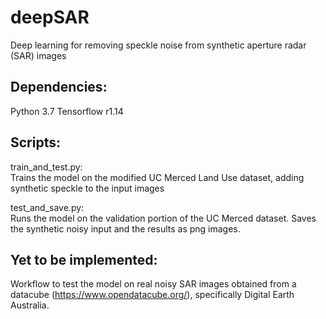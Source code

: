 # deepSAR
Deep learning for removing speckle noise from synthetic aperture radar (SAR) images

## Dependencies:
Python 3.7
Tensorflow r1.14

## Scripts:
train_and_test.py:\
Trains the model on the modified UC Merced Land Use dataset, adding synthetic speckle to the input images

test_and_save.py:\
Runs the model on the validation portion of the UC Merced dataset. Saves the synthetic noisy input and the results as png images.

## Yet to be implemented:
Workflow to test the model on real noisy SAR images obtained from a datacube (https://www.opendatacube.org/), specifically Digital Earth Australia.
